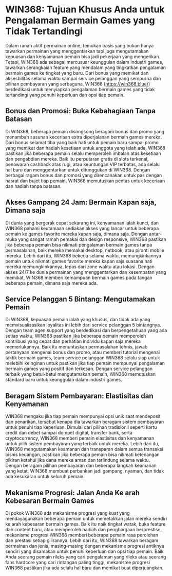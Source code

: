 # WIN368: Tujuan Khusus Anda untuk Pengalaman Bermain Games yang Tidak Tertandingi

Dalam ranah aktif permainan online, temukan basis yang bukan hanya tawarkan permainan yang menggentarkan tapi juga mengutamakan kepuasan dan kenyamanan pemain bisa jadi pekerjaan yang mengerikan. Tetapi, WIN368 ada sebagai mercusuar keunggulan dalam industri games, tawarkan serangkaian feature yang mendalam yang tingkatkan pengalaman bermain games ke tingkat yang baru. Dari bonus yang memikat dan aksesbilitas selama waktu sampai service pelanggan yang sempurna dan pilihan pembayaran yang serbaguna, WIN368 (https://win368.blue/) berdedikasi untuk menyiapkan pengalaman bermain games yang tidak tertandingi yang penuhi keperluan dan opsi tiap pemain.

## Bonus dan Promosi: Buka Kebahagiaan Tanpa Batasan

Di WIN368, beberapa pemain disongsong beragam bonus dan promo yang menambah susunan keceriaan extra diperjalanan bermain games mereka. Dari bonus selamat tiba yang baik hati untuk pemain baru sampai promo yang memikat dan hadiah kesetiaan untuk anggota yang telah ada, WIN368 pastikan jika beberapa pemain selalu memperoleh imbalan atas kesetiaan dan pengabdian mereka. Baik itu perputaran gratis di slots terkenal, penawaran cashback atas rugi, atau keuntungan VIP terbatas, ada selalu hal baru dan menggentarkan untuk ditunggukan di WIN368. Dengan berbagai ragam bonus dan promosi yang direncanakan untuk pas dengan hasrat dan bujet tiap pemain, WIN368 memutuskan pentas untuk keceriaan dan hadiah tanpa batasan.



## Akses Gampang 24 Jam: Bermain Kapan saja, Dimana saja

Di dunia yang bergerak cepat sekarang ini, kenyamanan ialah kunci, dan WIN368 pahami keutamaan sediakan akses yang lancar untuk beberapa pemain ke games favorite mereka kapan saja, dimana saja. Dengan antar-muka yang sangat ramah pemakai dan design responsive, WIN368 pastikan jika beberapa pemain bisa nikmati pengalaman bermain games tanpa permasalahan, baik mereka memakai desktop, netbook, atau piranti mobile mereka. Lebih dari itu, WIN368 bekerja selama waktu, memungkinkannya pemain untuk nikmati games favorite mereka kapan saja suasana hati mereka memungkinkannya, lepas dari zone waktu atau lokasi. Dengan akses 24/7 ke dunia permainan yang menggentarkan dan kesempatan yang memikat, WIN368 memberi kemampuan bermain games pada tangan beberapa pemain, dimana saja mereka ada.



## Service Pelanggan 5 Bintang: Mengutamakan Pemain

Di WIN368, kepuasan pemain ialah yang khusus, dan tidak ada yang memvisualisasikan loyalitas ini lebih dari service pelanggan 5 bintangnya. Dengan team agen support yang berdedikasi dan berpengetahuan yang ada setiap waktu, WIN368 pastikan jika beberapa pemain memperoleh kontribusi yang cepat dan perhatian individu kapan saja mereka memerlukannya. Baik itu menuntaskan permasalahan tehnis, jawab pertanyaan mengenai bonus dan promo, atau memberi tutorial mengenai taktik bermain games, team service pelanggan WIN368 selalu siap untuk melebihi keinginan untuk pastikan jika tiap pemain mempunyai pengalaman bermain games yang positif dan terkesan. Dengan service pelanggan terbaik yang betul-betul mengutamakan pemain, WIN368 memutuskan standard baru untuk keunggulan dalam industri games.



## Beragam Sistem Pembayaran: Elastisitas dan Kenyamanan

WIN368 mengaku jika tiap pemain mempunyai opsi unik saat mendeposit dan penarikan, tersebut kenapa dia tawarkan beragam sistem pembayaran untuk penuhi tiap keperluan. Dimulai dari pilihan tradisionil seperti kartu credit dan debet sampai dompet digital, transfer bank, serta cryptocurrency, WIN368 memberi pemain elastisitas dan kenyamanan untuk pilih sistem pembayaran yang terbaik untuk mereka. Lebih dari itu, WIN368 mengutamakan keamanan dan transparan dalam semua transaksi bisnis keuangan, pastikan jika beberapa pemain bisa nikmati ketenangan pikiran ketahui jika dana mereka aman dan terlindung selama waktu. Dengan beragam pilihan pembayaran dan beberapa langkah keamanan yang ketat, WIN368 membuat perbankan jadi gampang, nyaman, dan tidak ada kesukaran untuk seluruh pemain.

## Mekanisme Progresi: Jalan Anda Ke arah Kebesaran Bermain Games


Di pokok WIN368 ada mekanisme progresi yang kuat yang mendayagunakan beberapa pemain untuk memetakkan jalan mereka sendiri ke arah kebesaran bermain games. Baik itu naik tingkat watak, buka feature dan content baru, atau memperoleh hadiah dan penghargaan berprestise, mekanisme progresi WIN368 memberi beberapa pemain rasa perolehan dan prestasi setiap gilirannya. Lebih dari itu, WIN368 tawarkan beragam permainan dan jenis, masing-masing dengan mekanisme progresi antiknya sendiri yang disamakan untuk penuhi keperluan dan opsi tiap pemain. Baik Anda seorang pemain rileks yang cari pengalaman yang rileks atau seorang fans hardcore yang cari rintangan paling tinggi, mekanisme progresi WIN368 pastikan jika ada selalu hal baru dan memikat buat diperjuangkan.

